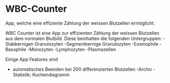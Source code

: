 # WBC-Counter

App, welche eine effiziente Zählung der weissen Blutzellen ermöglicht.

WBC Counter ist eine App zur effizienten Zählung der weissen Blutzellen aus dem normalen Blutbild. Diese beinhalten die folgenden Untergruppen: 
-Stabkernigen Granulozyten
-Segmentkernige Granulozyten
-Eosinophile
-Basophile
-Monozyten
-Lymphozyten
-Plasmazellen

Einige App Features sind
- automatisches Beenden bei 200 differenzierten Blutzellen 
-Archiv 
-Statistik; Kuchendiagramm
